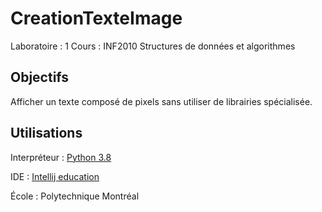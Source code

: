 # CreationTexteImage
Laboratoire : 1 
Cours : INF2010 Structures de données et algorithmes



## Objectifs
Afficher un texte composé de pixels sans utiliser de librairies spécialisée.

## Utilisations
Interpréteur : [Python 3.8](https://www.python.org/downloads/)

IDE : [Intellij education](https://www.jetbrains.com/fr-fr/idea/download/#section=windows)

École : Polytechnique Montréal

